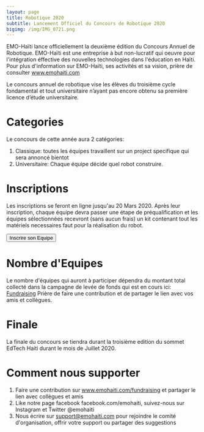 ```yaml
---
layout: page
title: Robotique 2020
subtitle: Lancement Officiel du Concours de Robotique 2020
bigimg: /img/IMG_0721.png
---
```


EMO-Haïti lance officiellement la deuxième édition du Concours Annuel de Robotique. 
EMO-Haïti est une entreprise à but non-lucratif qui oeuvre pour l'intégration
éffective des nouvelles technologies dans l'éducation en Haïti. Pour plus 
d'information sur EMO-Haïti, ses activités et sa vision, prière de consulter
<a href="https://www.emohaiti.com">www.emohaiti.com</a> 

Le concours annuel de robotique vise les élèves du troisième cycle
 fondamental et tout universitaire n’ayant pas encore obtenu sa première 
 licence d’étude universitaire.
 
# Categories 
Le concours de cette année aura 2 catégories:
1. Classique: toutes les équipes travaillent sur un project specifique qui sera
annoncé bientot
2. Universitaire: Chaque équipe décide quel robot construire.

# Inscriptions
Les inscriptions se feront en ligne jusqu'au 20 Mars 2020. 
Après leur inscription, chaque équipe devra passer une étape de préqualification
et les équipes sélectionnées recevront (sans aucun frais) un kit contenant
tout les matériels necessaires faut pour la réalisation du robot.

<button name="button" onclick="robotique.emohaiti.com/inscription.md">Inscrire son Equipe</button>


# Nombre d'Equipes
Le nombre d'équipes qui auront à participer dépendra du montant total collecté
dans la campagne de levée de fonds qui est en cours ici: <a href="www.emohaiti.com/fundraising">Fundraising</a>
Prière de faire une contribution et de partager le lien avec vos amis et collègues.

# Finale

La finale du concours se tiendra durant la troisième edition du sommet EdTech Haiti 
durant le mois de Juillet 2020.

# Comment nous supporter

1. Faire une contribution sur <a href="https://www.emohaiti.com/fundraising">www.emohaiti.com/fundraising</a> et partager le lien avec 
collègues et amis 
2. Like notre page facebook facebook.com/emohaiti, suivez-nous sur Instagram et Twitter @emohaiti
3. Nous écrire sur support@emohaiti.com pour rejoindre le comité d'organisation, 
offrir votre support ou partager des suggestions
